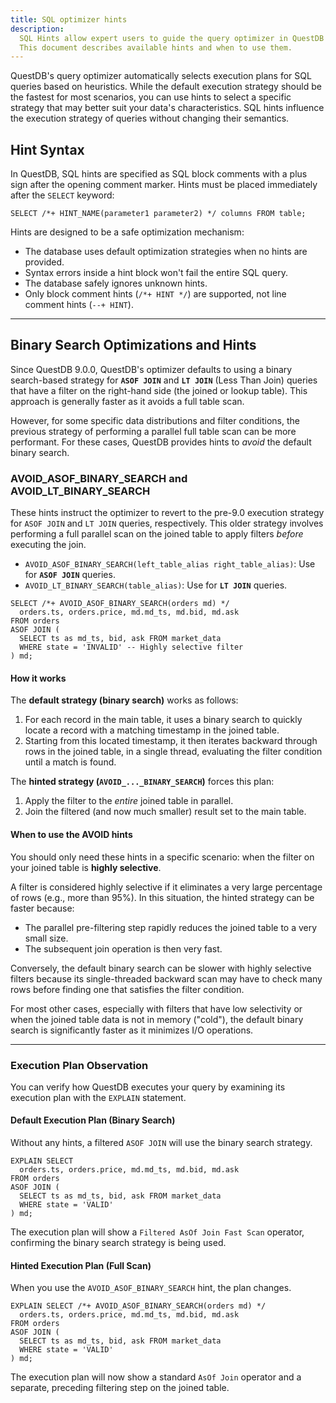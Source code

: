 ```yaml
---
title: SQL optimizer hints
description:
  SQL Hints allow expert users to guide the query optimizer in QuestDB when default optimization strategies are not optimal.
  This document describes available hints and when to use them.
---
```


QuestDB's query optimizer automatically selects execution plans for SQL queries based on heuristics. While the default
execution strategy should be the fastest for most scenarios, you can use hints to select a specific strategy that may
better suit your data's characteristics. SQL hints influence the execution strategy of queries without changing their
semantics.

## Hint Syntax

In QuestDB, SQL hints are specified as SQL block comments with a plus sign after the opening comment marker. Hints must
be placed immediately after the `SELECT` keyword:

```questdb-sql title="SQL hint syntax"
SELECT /*+ HINT_NAME(parameter1 parameter2) */ columns FROM table;
```

Hints are designed to be a safe optimization mechanism:

- The database uses default optimization strategies when no hints are provided.
- Syntax errors inside a hint block won't fail the entire SQL query.
- The database safely ignores unknown hints.
- Only block comment hints (`/*+ HINT */`) are supported, not line comment hints (`--+ HINT`).

-----

## Binary Search Optimizations and Hints

Since QuestDB 9.0.0, QuestDB's optimizer defaults to using a binary search-based strategy for **`ASOF JOIN`** and
**`LT JOIN`** (Less Than Join) queries that have a filter on the right-hand side (the joined or lookup table). This
approach is generally faster as it avoids a full table scan.

However, for some specific data distributions and filter conditions, the previous strategy of performing a parallel full
table scan can be more performant. For these cases, QuestDB provides hints to *avoid* the default binary search.

### AVOID\_ASOF\_BINARY\_SEARCH and AVOID\_LT\_BINARY\_SEARCH

These hints instruct the optimizer to revert to the pre-9.0 execution strategy for `ASOF JOIN` and `LT JOIN` queries,
respectively. This older strategy involves performing a full parallel scan on the joined table to apply filters *before*
executing the join.

- `AVOID_ASOF_BINARY_SEARCH(left_table_alias right_table_alias)`: Use for **`ASOF JOIN`** queries.
- `AVOID_LT_BINARY_SEARCH(table_alias)`: Use for **`LT JOIN`** queries.

<!-- end list -->

```questdb-sql title="Avoiding binary search for an ASOF join"
SELECT /*+ AVOID_ASOF_BINARY_SEARCH(orders md) */
  orders.ts, orders.price, md.md_ts, md.bid, md.ask
FROM orders
ASOF JOIN (
  SELECT ts as md_ts, bid, ask FROM market_data
  WHERE state = 'INVALID' -- Highly selective filter
) md;
```

#### How it works

The **default strategy (binary search)** works as follows:

1. For each record in the main table, it uses a binary search to quickly locate a record with a matching timestamp in
   the joined table.
2. Starting from this located timestamp, it then iterates backward through rows in the joined table, in a single thread,
   evaluating the filter condition until a match is found.

<Screenshot
alt="Diagram showing execution of the USE_ASOF_BINARY_SEARCH hint"
height={447}
src="images/docs/concepts/asof-join-binary-search-strategy.svg"
width={745}
/>

The **hinted strategy (`AVOID_..._BINARY_SEARCH`)** forces this plan:

1. Apply the filter to the *entire* joined table in parallel.
2. Join the filtered (and now much smaller) result set to the main table.

#### When to use the AVOID hints

You should only need these hints in a specific scenario: when the filter on your joined table is **highly selective**.

A filter is considered highly selective if it eliminates a very large percentage of rows (e.g., more than 95%). In this
situation, the hinted strategy can be faster because:

- The parallel pre-filtering step rapidly reduces the joined table to a very small size.
- The subsequent join operation is then very fast.

Conversely, the default binary search can be slower with highly selective filters because its single-threaded backward
scan may have to check many rows before finding one that satisfies the filter condition.

For most other cases, especially with filters that have low selectivity or when the joined table data is not in
memory ("cold"), the default binary search is significantly faster as it minimizes I/O operations.

-----

### Execution Plan Observation

You can verify how QuestDB executes your query by examining its execution plan with the `EXPLAIN` statement.

#### Default Execution Plan (Binary Search)

Without any hints, a filtered `ASOF JOIN` will use the binary search strategy.

```questdb-sql title="Observing the default execution plan"
EXPLAIN SELECT
  orders.ts, orders.price, md.md_ts, md.bid, md.ask
FROM orders
ASOF JOIN (
  SELECT ts as md_ts, bid, ask FROM market_data
  WHERE state = 'VALID'
) md;
```

The execution plan will show a `Filtered AsOf Join Fast Scan` operator, confirming the binary search strategy is being
used.

<Screenshot
alt="Screen capture of the EXPLAIN output showing the default Filtered AsOf Join Fast Scan"
src="images/docs/concepts/filtered-asof-plan-example.png"
/>

#### Hinted Execution Plan (Full Scan)

When you use the `AVOID_ASOF_BINARY_SEARCH` hint, the plan changes.

```questdb-sql title="Observing execution plan with the AVOID hint"
EXPLAIN SELECT /*+ AVOID_ASOF_BINARY_SEARCH(orders md) */
  orders.ts, orders.price, md.md_ts, md.bid, md.ask
FROM orders
ASOF JOIN (
  SELECT ts as md_ts, bid, ask FROM market_data
  WHERE state = 'VALID'
) md;
```

The execution plan will now show a standard `AsOf Join` operator and a separate, preceding filtering step on the joined
table.

<Screenshot
alt="Screen capture of the EXPLAIN output for the hinted ASOF join, showing a separate filter"
src="images/docs/concepts/default-asof-plan-example.png"
/>